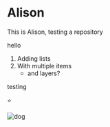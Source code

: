 # Alison

This is Alison, testing a repository

 hello
  1. Adding lists
  2. With multiple items
       - and layers?


testing

:star:

![dog](https://github.com/user-attachments/assets/ca03fc0a-766d-4ed5-9f78-32d117dda762 "Dog, Shocked")
